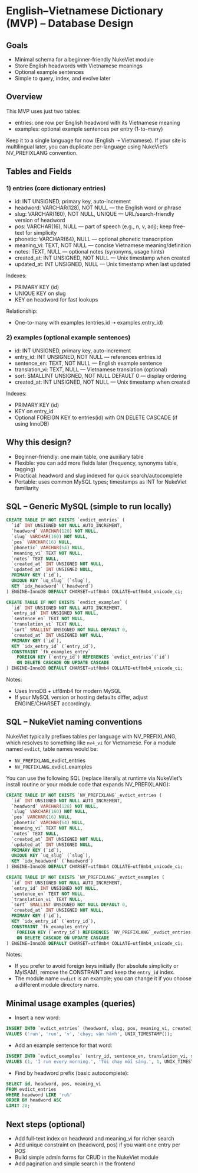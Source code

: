 # English–Vietnamese Dictionary (MVP) – Database Design

## Goals
- Minimal schema for a beginner-friendly NukeViet module
- Store English headwords with Vietnamese meanings
- Optional example sentences
- Simple to query, index, and evolve later

## Overview
This MVP uses just two tables:
- entries: one row per English headword with its Vietnamese meaning
- examples: optional example sentences per entry (1-to-many)

Keep it to a single language for now (English ➝ Vietnamese). If your site is multilingual later, you can duplicate per-language using NukeViet’s NV_PREFIXLANG convention.

## Tables and Fields

### 1) entries (core dictionary entries)
- id: INT UNSIGNED, primary key, auto-increment
- headword: VARCHAR(128), NOT NULL — the English word or phrase
- slug: VARCHAR(160), NOT NULL, UNIQUE — URL/search-friendly version of headword
- pos: VARCHAR(16), NULL — part of speech (e.g., n, v, adj); keep free-text for simplicity
- phonetic: VARCHAR(64), NULL — optional phonetic transcription
- meaning_vi: TEXT, NOT NULL — concise Vietnamese meaning/definition
- notes: TEXT, NULL — optional notes (synonyms, usage hints)
- created_at: INT UNSIGNED, NOT NULL — Unix timestamp when created
- updated_at: INT UNSIGNED, NULL — Unix timestamp when last updated

Indexes:
- PRIMARY KEY (id)
- UNIQUE KEY on slug
- KEY on headword for fast lookups

Relationship:
- One-to-many with examples (entries.id ➝ examples.entry_id)

### 2) examples (optional example sentences)
- id: INT UNSIGNED, primary key, auto-increment
- entry_id: INT UNSIGNED, NOT NULL — references entries.id
- sentence_en: TEXT, NOT NULL — English example sentence
- translation_vi: TEXT, NULL — Vietnamese translation (optional)
- sort: SMALLINT UNSIGNED, NOT NULL DEFAULT 0 — display ordering
- created_at: INT UNSIGNED, NOT NULL — Unix timestamp when created

Indexes:
- PRIMARY KEY (id)
- KEY on entry_id
- Optional FOREIGN KEY to entries(id) with ON DELETE CASCADE (if using InnoDB)

## Why this design?
- Beginner-friendly: one main table, one auxiliary table
- Flexible: you can add more fields later (frequency, synonyms table, tagging)
- Practical: headword and slug indexed for quick search/autocomplete
- Portable: uses common MySQL types; timestamps as INT for NukeViet familiarity

## SQL – Generic MySQL (simple to run locally)

```sql
CREATE TABLE IF NOT EXISTS `evdict_entries` (
  `id` INT UNSIGNED NOT NULL AUTO_INCREMENT,
  `headword` VARCHAR(128) NOT NULL,
  `slug` VARCHAR(160) NOT NULL,
  `pos` VARCHAR(16) NULL,
  `phonetic` VARCHAR(64) NULL,
  `meaning_vi` TEXT NOT NULL,
  `notes` TEXT NULL,
  `created_at` INT UNSIGNED NOT NULL,
  `updated_at` INT UNSIGNED NULL,
  PRIMARY KEY (`id`),
  UNIQUE KEY `uq_slug` (`slug`),
  KEY `idx_headword` (`headword`)
) ENGINE=InnoDB DEFAULT CHARSET=utf8mb4 COLLATE=utf8mb4_unicode_ci;

CREATE TABLE IF NOT EXISTS `evdict_examples` (
  `id` INT UNSIGNED NOT NULL AUTO_INCREMENT,
  `entry_id` INT UNSIGNED NOT NULL,
  `sentence_en` TEXT NOT NULL,
  `translation_vi` TEXT NULL,
  `sort` SMALLINT UNSIGNED NOT NULL DEFAULT 0,
  `created_at` INT UNSIGNED NOT NULL,
  PRIMARY KEY (`id`),
  KEY `idx_entry_id` (`entry_id`),
  CONSTRAINT `fk_examples_entry`
    FOREIGN KEY (`entry_id`) REFERENCES `evdict_entries`(`id`)
    ON DELETE CASCADE ON UPDATE CASCADE
) ENGINE=InnoDB DEFAULT CHARSET=utf8mb4 COLLATE=utf8mb4_unicode_ci;
```

Notes:
- Uses InnoDB + utf8mb4 for modern MySQL
- If your MySQL version or hosting defaults differ, adjust ENGINE/CHARSET accordingly.

## SQL – NukeViet naming conventions
NukeViet typically prefixes tables per language with NV_PREFIXLANG, which resolves to something like `nv4_vi` for Vietnamese. For a module named `evdict`, table names would be:
- `NV_PREFIXLANG`_evdict_entries
- `NV_PREFIXLANG`_evdict_examples

You can use the following SQL (replace literally at runtime via NukeViet’s install routine or your module code that expands NV_PREFIXLANG):

```sql
CREATE TABLE IF NOT EXISTS `NV_PREFIXLANG`_evdict_entries (
  `id` INT UNSIGNED NOT NULL AUTO_INCREMENT,
  `headword` VARCHAR(128) NOT NULL,
  `slug` VARCHAR(160) NOT NULL,
  `pos` VARCHAR(16) NULL,
  `phonetic` VARCHAR(64) NULL,
  `meaning_vi` TEXT NOT NULL,
  `notes` TEXT NULL,
  `created_at` INT UNSIGNED NOT NULL,
  `updated_at` INT UNSIGNED NULL,
  PRIMARY KEY (`id`),
  UNIQUE KEY `uq_slug` (`slug`),
  KEY `idx_headword` (`headword`)
) ENGINE=InnoDB DEFAULT CHARSET=utf8mb4 COLLATE=utf8mb4_unicode_ci;

CREATE TABLE IF NOT EXISTS `NV_PREFIXLANG`_evdict_examples (
  `id` INT UNSIGNED NOT NULL AUTO_INCREMENT,
  `entry_id` INT UNSIGNED NOT NULL,
  `sentence_en` TEXT NOT NULL,
  `translation_vi` TEXT NULL,
  `sort` SMALLINT UNSIGNED NOT NULL DEFAULT 0,
  `created_at` INT UNSIGNED NOT NULL,
  PRIMARY KEY (`id`),
  KEY `idx_entry_id` (`entry_id`),
  CONSTRAINT `fk_examples_entry`
    FOREIGN KEY (`entry_id`) REFERENCES `NV_PREFIXLANG`_evdict_entries(`id`)
    ON DELETE CASCADE ON UPDATE CASCADE
) ENGINE=InnoDB DEFAULT CHARSET=utf8mb4 COLLATE=utf8mb4_unicode_ci;
```

Notes:
- If you prefer to avoid foreign keys initially (for absolute simplicity or MyISAM), remove the CONSTRAINT and keep the `entry_id` index.
- The module name `evdict` is an example; you can change it if you choose a different module directory name.

## Minimal usage examples (queries)
- Insert a new word:

```sql
INSERT INTO `evdict_entries` (headword, slug, pos, meaning_vi, created_at)
VALUES ('run', 'run', 'v', 'chạy; vận hành', UNIX_TIMESTAMP());
```

- Add an example sentence for that word:

```sql
INSERT INTO `evdict_examples` (entry_id, sentence_en, translation_vi, sort, created_at)
VALUES (1, 'I run every morning.', 'Tôi chạy mỗi sáng.', 1, UNIX_TIMESTAMP());
```

- Find by headword prefix (basic autocomplete):

```sql
SELECT id, headword, pos, meaning_vi
FROM evdict_entries
WHERE headword LIKE 'ru%'
ORDER BY headword ASC
LIMIT 20;
```

## Next steps (optional)
- Add full-text index on headword and meaning_vi for richer search
- Add unique constraint on (headword, pos) if you want one entry per POS
- Build simple admin forms for CRUD in the NukeViet module
- Add pagination and simple search in the frontend

